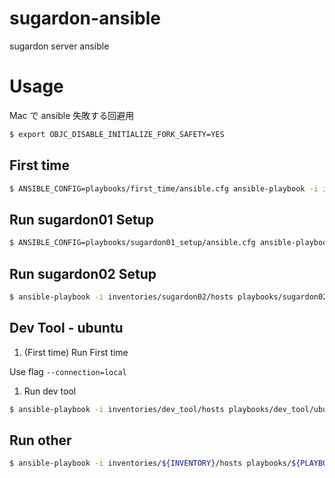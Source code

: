 # sugardon-ansible

sugardon server ansible

# Usage

Mac で ansible 失敗する回避用
```bash
$ export OBJC_DISABLE_INITIALIZE_FORK_SAFETY=YES
```

## First time

```bash
$ ANSIBLE_CONFIG=playbooks/first_time/ansible.cfg ansible-playbook -i inventories/${INVENTORY}/hosts playbooks/first_time/setup.yml -vvv
```

## Run sugardon01 Setup

```bash
$ ANSIBLE_CONFIG=playbooks/sugardon01_setup/ansible.cfg ansible-playbook -i inventories/${INVENTORY}/hosts playbooks/sugardon01_setup/centos8.yml -vvv
```

## Run sugardon02 Setup

```bash
$ ansible-playbook -i inventories/sugardon02/hosts playbooks/sugardon02_setup/sugardon02.yml -vvv
```

## Dev Tool - ubuntu

1. (First time) Run First time

Use flag `--connection=local`

1. Run dev tool
```bash
$ ansible-playbook -i inventories/dev_tool/hosts playbooks/dev_tool/ubuntu.yml -vvv --connection=local
```

## Run other

```bash
$ ansible-playbook -i inventories/${INVENTORY}/hosts playbooks/${PLAYBOOK} -vvv
```
